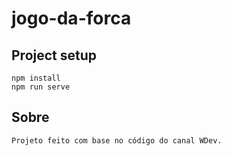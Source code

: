 # jogo-da-forca

## Project setup
```
npm install
npm run serve
```
## Sobre
```
Projeto feito com base no código do canal WDev.
```